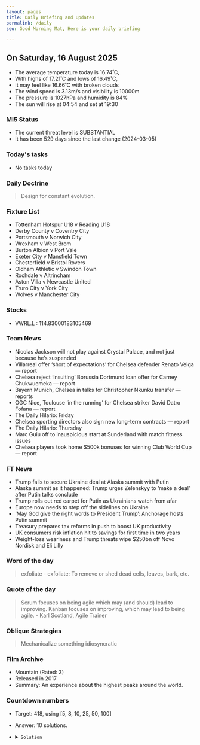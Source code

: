 ```yaml
---
layout: pages
title: Daily Briefing and Updates
permalink: /daily
seo: Good Morning Mat, Here is your daily briefing

---
```


<!-- weather_marker starts -->
## On Saturday, 16 August 2025

- The average temperature today is 16.74˚C,
- With highs of 17.21˚C and lows of 16.49˚C,
- It may feel like 16.66˚C with broken clouds
- The wind speed is 3.13m/s and visibility is 10000m
- The pressure is 1027hPa and humidity is 84%
- The sun will rise at 04:54 and set at 19:30

<!-- weather_marker ends -->

### MI5 Status
<!-- threat_marker starts -->
- The current threat level is <span class="highlighter">SUBSTANTIAL</span>
- It has been 529 days since the last change (2024-03-05)

<!-- threat_marker ends -->

### Today's tasks
<!-- task_marker starts -->
- No tasks today
<!-- task_marker ends -->

### Daily Doctrine
<!-- doctrine_marker starts -->
> Design for constant evolution.
<!-- doctrine_marker ends -->

### Fixture List

<!-- fixture_marker starts -->
- Tottenham Hotspur U18 v Reading U18
- Derby County v Coventry City
- Portsmouth v Norwich City
- Wrexham v West Brom
- Burton Albion v Port Vale
- Exeter City v Mansfield Town
- Chesterfield v Bristol Rovers
- Oldham Athletic v Swindon Town
- Rochdale v Altrincham
- Aston Villa v Newcastle United
- Truro City v York City
- Wolves v Manchester City
<!-- fixture_marker ends -->

### Stocks

<!-- stocks_marker starts -->

- VWRL.L : 114.83000183105469 

<!-- stocks_marker ends -->

### Team News
<!-- news_marker starts -->

- Nicolas Jackson will not play against Crystal Palace, and not just because he’s suspended
- Villarreal offer ‘short of expectations’ for Chelsea defender Renato Veiga — report
- Chelsea reject ‘insulting’ Borussia Dortmund loan offer for Carney Chukwuemeka — report
- Bayern Munich, Chelsea in talks for Christopher Nkunku transfer — reports
- OGC Nice, Toulouse ‘in the running’ for Chelsea striker David Datro Fofana — report
- The Daily Hilario: Friday
- Chelsea sporting directors also sign new long-term contracts — report
- The Daily Hilario: Thursday
- Marc Guiu off to inauspicious start at Sunderland with match fitness issues
- Chelsea players took home $500k bonuses for winning Club World Cup — report

<!-- news_marker ends -->

### FT News

<!-- ftnews_marker starts -->

- Trump fails to secure Ukraine deal at Alaska summit with Putin
- Alaska summit as it happened: Trump urges Zelenskyy to ‘make a deal’ after Putin talks conclude
- Trump rolls out red carpet for Putin as Ukrainians watch from afar
- Europe now needs to step off the sidelines on Ukraine
- ‘May God give the right words to President Trump’: Anchorage hosts Putin summit
- Treasury prepares tax reforms in push to boost UK productivity
- UK consumers risk inflation hit to savings for first time in two years
- Weight-loss weariness and Trump threats wipe $250bn off Novo Nordisk and Eli Lilly

<!-- ftnews_marker ends -->

### Word of the day

<!-- word_marker starts -->

 > exfoliate - exfoliate: To remove or shed dead cells, leaves, bark, etc.

<!-- word_marker ends -->

### Quote of the day
<!-- quote_marker starts -->

> Scrum focuses on being agile which may (and should) lead to improving. Kanban focuses on improving, which may lead to being agile. - Karl Scotland, Agile Trainer

<!-- quote_marker ends -->

### Oblique Strategies
<!-- eno_marker starts -->
> Mechanicalize something idiosyncratic

<!-- eno_marker ends -->

### Film Archive

<!-- film_marker starts -->
- Mountain (Rated: 3)
- Released in 2017
- Summary: An experience about the highest peaks around the world.
<!-- film_marker ends -->

### Countdown numbers
<!-- game_marker starts -->

- Target: 418, using [5, 8, 10, 25, 50, 100]
- Answer: 10 solutions.

- <details><summary><code>Solution</code></summary>

  Solution: ( ( 50 - 8 ) x 100 + 5 - 25 ) / 10

   </details>

<!-- game_marker ends -->
